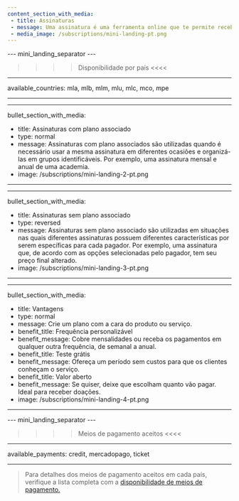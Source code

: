 ```yaml
---
content_section_with_media: 
 - title: Assinaturas
 - message: Uma assinatura é uma ferramenta online que te permite receber pagamentos de forma automática e recorrente. Integrando as assinaturas, o cliente poderá assinar produtos e/ou serviços com cobrança recorrente de acordo com o período e meio de pagamento selecionados no ato da compra.
 - media_image: /subscriptions/mini-landing-pt.png
---
```


--- mini_landing_separator ---

>>>> Disponibilidade por país <<<<
---
available_countries: mla, mlb, mlm, mlu, mlc, mco, mpe

---

---
bullet_section_with_media: 
 - title: Assinaturas com plano associado
 - type: normal
 - message: Assinaturas com plano associados são utilizadas quando é necessário usar a mesma assinatura em diferentes ocasiões e organizá-las em grupos identificáveis. Por exemplo, uma assinatura mensal e anual de uma academia.
 - image: /subscriptions/mini-landing-2-pt.png
---

---
bullet_section_with_media: 
 - title: Assinaturas sem plano associado
 - type: reversed
 - message: Assinaturas sem plano associado são utilizadas em situações nas quais diferentes assinaturas possuem diferentes características por serem específicas para cada pagador. Por exemplo, uma assinatura que, de acordo com as opções selecionadas pelo pagador, tem seu preço final alterado.
 - image: /subscriptions/mini-landing-3-pt.png
---

---
bullet_section_with_media: 
 - title: Vantagens
 - type: normal
 - message: Crie um plano com a cara do produto ou serviço.
 - benefit_title: Frequência personalizável
 - benefit_message: Cobre mensalidades ou receba os pagamentos em qualquer outra frequência, de semanal a anual. 
 - benefit_title: Teste grátis
 - benefit_message: Ofereça um período sem custos para que os clientes conheçam o serviço. 
 - benefit_title: Valor aberto
 - benefit_message: Se quiser, deixe que escolham quanto vão pagar. Ideal para receber doações.
 - image: /subscriptions/mini-landing-4-pt.png
---

--- mini_landing_separator ---

>>>> Meios de pagamento aceitos <<<<
---
available_payments: credit, mercadopago, ticket

---

> Para detalhes dos meios de pagamento aceitos em cada país, verifique a lista completa com a [disponibilidade de meios de pagamento.](/developers/pt/docs/sales-processing/payment-methods)